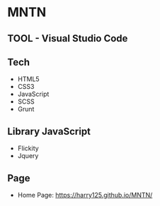 # MNTN

## TOOL - Visual Studio Code

## Tech
- HTML5
- CSS3
- JavaScript
- SCSS
- Grunt

## Library JavaScript
- Flickity
- Jquery
## Page
- Home Page: https://harry125.github.io/MNTN/
